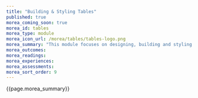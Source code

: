 ```yaml
---
title: "Building & Styling Tables"
published: true
morea_coming_soon: true
morea_id: tables
morea_type: module
morea_icon_url: /morea/tables/tables-logo.png
morea_summary: "This module focuses on designing, building and styling HTML tables."
morea_outcomes:
morea_readings:
morea_experiences:
morea_assessments:
morea_sort_order: 9
---
```


{{page.morea_summary}}
